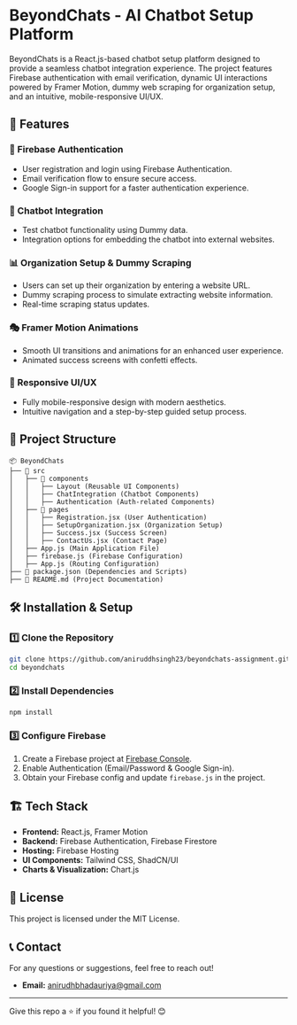 # BeyondChats - AI Chatbot Setup Platform

BeyondChats is a React.js-based chatbot setup platform designed to provide a seamless chatbot integration experience. The project features Firebase authentication with email verification, dynamic UI interactions powered by Framer Motion, dummy web scraping for organization setup, and an intuitive, mobile-responsive UI/UX.

## 🚀 Features

### 🔐 Firebase Authentication

- User registration and login using Firebase Authentication.
- Email verification flow to ensure secure access.
- Google Sign-in support for a faster authentication experience.

### 🤖 Chatbot Integration

- Test chatbot functionality using Dummy data.
- Integration options for embedding the chatbot into external websites.

### 📊 Organization Setup & Dummy Scraping

- Users can set up their organization by entering a website URL.
- Dummy scraping process to simulate extracting website information.
- Real-time scraping status updates.

### 🎭 Framer Motion Animations

- Smooth UI transitions and animations for an enhanced user experience.
- Animated success screens with confetti effects.

### 📱 Responsive UI/UX

- Fully mobile-responsive design with modern aesthetics.
- Intuitive navigation and a step-by-step guided setup process.

## 📂 Project Structure

```
📦 BeyondChats
├── 📁 src
│   ├── 📁 components
│   │   ├── Layout (Reusable UI Components)
│   │   ├── ChatIntegration (Chatbot Components)
│   │   ├── Authentication (Auth-related Components)
│   ├── 📁 pages
│   │   ├── Registration.jsx (User Authentication)
│   │   ├── SetupOrganization.jsx (Organization Setup)
│   │   ├── Success.jsx (Success Screen)
│   │   ├── ContactUs.jsx (Contact Page)
│   ├── App.js (Main Application File)
│   ├── firebase.js (Firebase Configuration)
│   ├── App.js (Routing Configuration)
├── 📄 package.json (Dependencies and Scripts)
├── 📄 README.md (Project Documentation)
```

## 🛠️ Installation & Setup

### 1️⃣ Clone the Repository

```sh
git clone https://github.com/aniruddhsingh23/beyondchats-assignment.git
cd beyondchats
```

### 2️⃣ Install Dependencies

```sh
npm install
```

### 3️⃣ Configure Firebase

1. Create a Firebase project at [Firebase Console](https://console.firebase.google.com/).
2. Enable Authentication (Email/Password & Google Sign-in).
3. Obtain your Firebase config and update `firebase.js` in the project.

## 🏗️ Tech Stack

- **Frontend:** React.js, Framer Motion
- **Backend:** Firebase Authentication, Firebase Firestore
- **Hosting:** Firebase Hosting
- **UI Components:** Tailwind CSS, ShadCN/UI
- **Charts & Visualization:** Chart.js

## 📜 License

This project is licensed under the MIT License.

## 📞 Contact

For any questions or suggestions, feel free to reach out!

- **Email:** anirudhbhadauriya@gmail.com

---

Give this repo a ⭐ if you found it helpful! 😊
